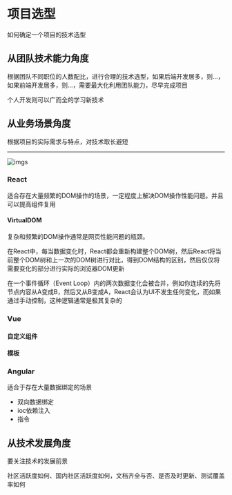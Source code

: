# 项目选型

如何确定一个项目的技术选型

## 从团队技术能力角度

根据团队不同职位的人数配比，进行合理的技术选型，如果后端开发居多，则...，如果前端开发居多，则...，需要最大化利用团队能力，尽早完成项目

个人开发则可以广而全的学习新技术

## 从业务场景角度

根据项目的实际需求与特点，对技术取长避短

---

![imgs](https://gpic.qpic.cn/gbar_pic/dBrdo1HkSATF2VHwWNjDOUM9uxjS4oo8ZeOX9FHvibupqiaNjnahVqXw/1000)

### React

适合存在大量频繁的DOM操作的场景，一定程度上解决DOM操作性能问题。并且可以提高组件复用

#### VirtualDOM

复杂和频繁的DOM操作通常是网页性能问题的瓶颈。

在React中，每当数据变化时，React都会重新构建整个DOM树，然后React将当前整个DOM树和上一次的DOM树进行对比，得到DOM结构的区别，然后仅仅将需要变化的部分进行实际的浏览器DOM更新

在一个事件循环（Event Loop）内的两次数据变化会被合并，例如你连续的先将节点内容从A变成B，然后又从B变成A，React会认为UI不发生任何变化，而如果通过手动控制，这种逻辑通常是极其复杂的

### Vue

#### 自定义组件

#### 模板

### Angular

适合于存在大量数据绑定的场景

- 双向数据绑定
- ioc依赖注入
- 指令

## 从技术发展角度

要关注技术的发展前景

社区活跃度如何、国内社区活跃度如何，文档齐全与否、是否及时更新、测试覆盖率如何